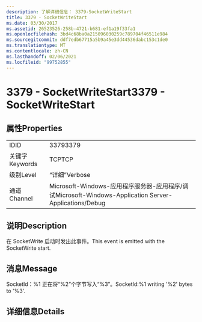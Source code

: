 ```yaml
---
description: 了解详细信息： 3379-SocketWriteStart
title: 3379 - SocketWriteStart
ms.date: 03/30/2017
ms.assetid: 26523526-258b-4721-b681-ef1a19f33fa1
ms.openlocfilehash: 3bd4c68ba0a215096030259c789704f46511e984
ms.sourcegitcommit: ddf7edb67715a5b9a45e3dd44536dabc153c1de0
ms.translationtype: MT
ms.contentlocale: zh-CN
ms.lasthandoff: 02/06/2021
ms.locfileid: "99752855"
---
```

# <a name="3379---socketwritestart"></a><span data-ttu-id="7760f-103">3379 - SocketWriteStart</span><span class="sxs-lookup"><span data-stu-id="7760f-103">3379 - SocketWriteStart</span></span>

## <a name="properties"></a><span data-ttu-id="7760f-104">属性</span><span class="sxs-lookup"><span data-stu-id="7760f-104">Properties</span></span>  
  
|||  
|-|-|  
|<span data-ttu-id="7760f-105">ID</span><span class="sxs-lookup"><span data-stu-id="7760f-105">ID</span></span>|<span data-ttu-id="7760f-106">3379</span><span class="sxs-lookup"><span data-stu-id="7760f-106">3379</span></span>|  
|<span data-ttu-id="7760f-107">关键字</span><span class="sxs-lookup"><span data-stu-id="7760f-107">Keywords</span></span>|<span data-ttu-id="7760f-108">TCP</span><span class="sxs-lookup"><span data-stu-id="7760f-108">TCP</span></span>|  
|<span data-ttu-id="7760f-109">级别</span><span class="sxs-lookup"><span data-stu-id="7760f-109">Level</span></span>|<span data-ttu-id="7760f-110">“详细”</span><span class="sxs-lookup"><span data-stu-id="7760f-110">Verbose</span></span>|  
|<span data-ttu-id="7760f-111">通道</span><span class="sxs-lookup"><span data-stu-id="7760f-111">Channel</span></span>|<span data-ttu-id="7760f-112">Microsoft-Windows-应用程序服务器-应用程序/调试</span><span class="sxs-lookup"><span data-stu-id="7760f-112">Microsoft-Windows-Application Server-Applications/Debug</span></span>|  
  
## <a name="description"></a><span data-ttu-id="7760f-113">说明</span><span class="sxs-lookup"><span data-stu-id="7760f-113">Description</span></span>  

 <span data-ttu-id="7760f-114">在 SocketWrite 启动时发出此事件。</span><span class="sxs-lookup"><span data-stu-id="7760f-114">This event is emitted with the SocketWrite start.</span></span>  
  
## <a name="message"></a><span data-ttu-id="7760f-115">消息</span><span class="sxs-lookup"><span data-stu-id="7760f-115">Message</span></span>  

 <span data-ttu-id="7760f-116">SocketId：%1 正在将“%2”个字节写入“%3”。</span><span class="sxs-lookup"><span data-stu-id="7760f-116">SocketId:%1 writing '%2' bytes to '%3'.</span></span>  
  
## <a name="details"></a><span data-ttu-id="7760f-117">详细信息</span><span class="sxs-lookup"><span data-stu-id="7760f-117">Details</span></span>
